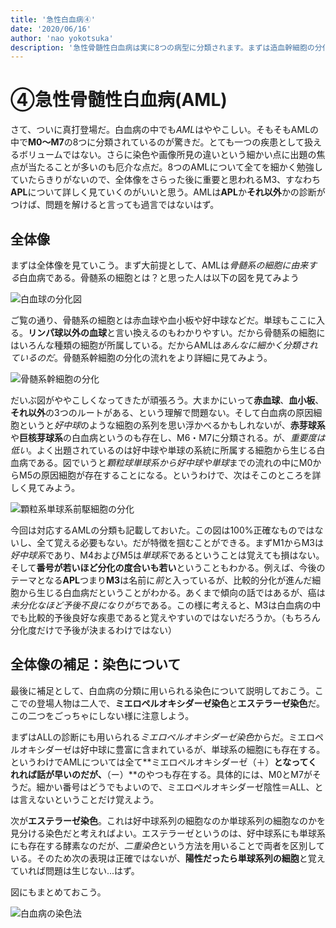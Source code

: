 ```yaml
---
title: '急性白血病④'
date: '2020/06/16'
author: 'nao yokotsuka'
description: '急性骨髄性白血病は実に8つの病型に分類されます。まずは造血幹細胞の分化の流れとAMLの分類が対応していることを抑えることが大切です。加えてAMLの診断に用いられる染色法も重要になってきます。'
---
```


# ④急性骨髄性白血病(AML)

さて、ついに真打登場だ。白血病の中でも*AML*はややこしい。そもそもAMLの中で**M0〜M7**の8つに分類されているのが驚きだ。とても一つの疾患として扱えるボリュームではない。さらに染色や画像所見の違いという細かい点に出題の焦点が当たることが多いのも厄介な点だ。8つのAMLについて全てを細かく勉強していたらきりがないので、全体像をさらった後に重要と思われるM3、すなわち**APL**について詳しく見ていくのがいいと思う。AMLは**APL**か**それ以外**かの診断がつけば、問題を解けると言っても過言ではないはず。

## 全体像

まずは全体像を見ていこう。まず大前提として、AMLは*骨髄系の細胞に由来する*白血病である。骨髄系の細胞とは？と思った人は以下の図を見てみよう

![白血球の分化図](http://d280wcvpuqrtqr.cloudfront.net/20200612_080623.png)

ご覧の通り、骨髄系の細胞とは赤血球や血小板や好中球などだ。単球もここに入る。**リンパ球以外の血球**と言い換えるのもわかりやすい。だから骨髄系の細胞にはいろんな種類の細胞が所属している。だからAMLは*あんなに細かく分類されているのだ*。骨髄系幹細胞の分化の流れをより詳細に見てみよう。

![骨髄系幹細胞の分化](http://d280wcvpuqrtqr.cloudfront.net/20200614_100620.png)

だいぶ図がややこしくなってきたが頑張ろう。大まかにいって**赤血球**、**血小板**、**それ以外**の3つのルートがある、という理解で問題ない。そして白血病の原因細胞というと*好中球*のような細胞の系列を思い浮かべるかもしれないが、**赤芽球系**や**巨核芽球系**の白血病というのも存在し、M6・M7に分類される。が、*重要度は低い*。よく出題されているのは好中球や単球の系統に所属する細胞から生じる白血病である。図でいうと*顆粒球単球系から好中球や単球*までの流れの中にM0からM5の原因細胞が存在することになる。というわけで、次はそこのところを詳しく見てみよう。

![顆粒系単球系前駆細胞の分化](http://d280wcvpuqrtqr.cloudfront.net/20200614_101827.png)

今回は対応するAMLの分類も記載しておいた。この図は100%正確なものではないし、全て覚える必要もない。だが特徴を掴むことができる。まずM1からM3は*好中球系*であり、M4およびM5は*単球系*であるということは覚えても損はない。そして**番号が若いほど分化の度合いも若い**ということもわかる。例えば、今後のテーマとなる**APL**つまり**M3**は名前に*前*と入っているが、比較的分化が進んだ細胞から生じる白血病だということがわかる。あくまで傾向の話ではあるが、癌は*未分化なほど予後不良になりがち*である。この様に考えると、M3は白血病の中でも比較的予後良好な疾患であると覚えやすいのではないだろうか。（もちろん分化度だけで予後が決まるわけではない）

## 全体像の補足：染色について

最後に補足として、白血病の分類に用いられる染色について説明しておこう。ここでの登場人物は二人で、**ミエロペルオキシダーゼ染色**と**エステラーゼ染色**だ。この二つをごっちゃにしない様に注意しよう。

まずはALLの診断にも用いられる*ミエロペルオキシダーゼ染色*からだ。ミエロペルオキシダーゼは好中球に豊富に含まれているが、単球系の細胞にも存在する。というわけでAMLについては全て**ミエロペルオキシダーゼ（＋）**となってくれれば話が早いのだが、**（ー）**のやつも存在する。具体的には、M0とM7がそうだ。細かい番号はどうでもよいので、ミエロペルオキシダーゼ陰性＝ALL、とは言えないということだけ覚えよう。

次が**エステラーゼ染色**。これは好中球系列の細胞なのか単球系列の細胞なのかを見分ける染色だと考えればよい。エステラーゼというのは、好中球系にも単球系にも存在する酵素なのだが、*二重染色*という方法を用いることで両者を区別している。そのため次の表現は正確ではないが、**陽性だったら単球系列の細胞**と覚えていれば問題は生じない...はず。

図にもまとめておこう。

![白血病の染色法](http://d280wcvpuqrtqr.cloudfront.net/20200614_104131.png)

